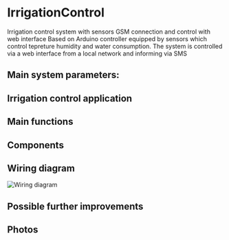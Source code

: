 # IrrigationControl
Irrigation control system with sensors GSM connection and control with web interface
Based on Arduino controller equipped by sensors which control tepreture humidity and water consumption. The system is controlled via a web interface from a local network and informing via SMS


## Main system parameters:


## Irrigation control application 


## Main functions 

## Components


## Wiring diagram
![Wiring diagram](https://github.com/Barabaniuk/.jpg)

## Possible further improvements


## Photos
